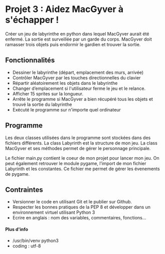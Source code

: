 # Projet 3 : Aidez MacGyver à s'échapper !

Créer un jeu de labyrinthe en python dans lequel MacGyver aurait été enfermé. La sortie est surveillée par un garde du 
corps. MacGyver doit ramasser trois objets puis endormir le gardien et trouver la sortie.

## Fonctionnalités
- Dessiner le labyrinthe (départ, emplacement des murs, arrivée)
- Contrôler MacGyver par les touches directionnelles du clavier
- Répartir aléatoirement les objets dans le labyrinthe 
- Changer d’emplacement si l'utilisateur ferme le jeu et le relance.
- Afficher 15 sprites sur la longueur.
- Arrête le programme si MacGyver a bien récupéré tous les objets et trouvé la sortie du labyrinthe
- Exécuté le programme sur n'importe quel ordinateur

## Programme
Les deux classes utilisées dans le programme sont stockées dans des fichiers différents. La class Labyrinth est la 
structure de mon jeu. La class MacGyver et ses méthodes permet de gérer le personnage principale.

Le fichier main.py contient le coeur de mon projet pour lancer mon jeu. On peut également retrouver le module pygame, 
l’import de mon fichier Labyrinth et les constantes. Ce fichier me permet de gérer les évenements de pygame.

## Contraintes
* Versionner le code en utilisant Git et le publier sur Github.
* Respecter les bonnes pratiques de la PEP 8 et développer dans un environnement virtuel utilisant Python 3
* Ecrire en anglais : nom des variables, commentaires, fonctions...

#### Plus d'info
* /usr/bin/venv python3
* coding : utf-8
